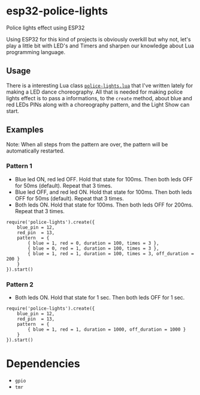 # esp32-police-lights
Police lights effect using ESP32

Using ESP32 for this kind of projects is obviously overkill but why not, let's play a little bit with LED's and Timers and sharpen our knowledge about Lua programming language.

## Usage
There is a interesting Lua class [`police-lights.lua`](https://github.com/abobija/esp32-police-lights/blob/master/police-lights.lua#L1) that I've written lately for making a LED dance choreography. All that is needed for making police lights effect is to pass a informations, to the `create` method, about blue and red LEDs PINs along with a choreography pattern, and  the Light Show can start.

## Examples

Note: When all steps from the pattern are over, the pattern will be automatically restarted.

### Pattern 1

- Blue led ON, red led OFF. Hold that state for 100ms. Then both leds OFF for 50ms (default). Repeat that 3 times.
- Blue led OFF, and red led ON. Hold that state for 100ms. Then both leds OFF for 50ms (default). Repeat that 3 times.
- Both leds ON. Hold that state for 100ms. Then both leds OFF for 200ms. Repeat that 3 times.

```
require('police-lights').create({
    blue_pin = 12,
    red_pin  = 13,
    pattern  = {
        { blue = 1, red = 0, duration = 100, times = 3 },
        { blue = 0, red = 1, duration = 100, times = 3 },
        { blue = 1, red = 1, duration = 100, times = 3, off_duration = 200 }
    }
}).start()
```

### Pattern 2

- Both leds ON. Hold that state for 1 sec. Then both leds OFF for 1 sec.

```
require('police-lights').create({
    blue_pin = 12,
    red_pin  = 13,
    pattern  = {
        { blue = 1, red = 1, duration = 1000, off_duration = 1000 }
    }
}).start()
```

# Dependencies

- `gpio`
- `tmr`
